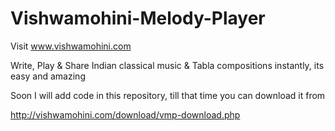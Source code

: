 # Vishwamohini-Melody-Player

Visit www.vishwamohini.com

Write, Play & Share Indian classical music & Tabla compositions instantly, its easy and amazing

Soon I will add code in this repository, till that time  you can download it from 

http://vishwamohini.com/download/vmp-download.php
